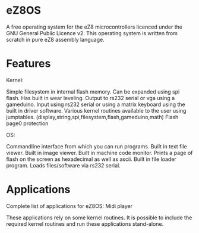 eZ8OS
=====

A free operating system for the eZ8 microcontrollers licenced under the GNU General Public Licence v2. This operating system is written from scratch in pure eZ8 assembly language.

Features
========

Kernel:

Simple filesystem in internal flash memory. Can be expanded using spi flash. Has built in wear leveling.
Output to rs232 serial or vga using a gameduino.
Input using rs232 serial or using a matrix keyboard using the built in driver software.
Various kernel routines available to the user using jumptables. (display,string,spi,filesystem,flash,gameduino,math)
Flash page0 protection 

OS:

Commandline interface from which you can run programs.
Built in text file viewer.
Built in image viewer.
Built in machine code monitor. Prints a page of flash on the screen as hexadecimal as well as ascii.
Built in file loader program. Loads files/software via rs232 serial.

Applications
============

Complete list of applications for eZ8OS:
Midi player

These applications rely on some kernel routines. It is possible to include the required kernel routines and run these applications stand-alone.
